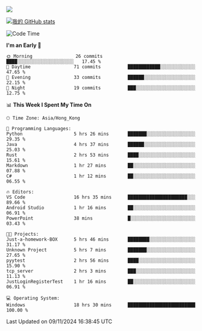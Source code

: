 <img align="center" src="https://readme-typing-svg.demolab.com/?font=Fira+Code&pause=1000&random=true&width=435&lines=%E2%9D%A4+Hello!+%E2%9D%A4;Welcome+to+my+Github+Profile~;I%27m+a+student+from+SCNU+%26+UoA" />

[![我的 GitHub stats](https://github-readme-stats.vercel.app/api?username=AptS-1547&show_icons=true&theme=ambient_gradient)](https://github.com/anuraghazra/github-readme-stats)

<!--START_SECTION:waka-->
![Code Time](http://img.shields.io/badge/Code%20Time-47%20hrs%2013%20mins-blue)

**I'm an Early 🐤** 

```text
🌞 Morning                26 commits          ████░░░░░░░░░░░░░░░░░░░░░   17.45 % 
🌆 Daytime                71 commits          ████████████░░░░░░░░░░░░░   47.65 % 
🌃 Evening                33 commits          ██████░░░░░░░░░░░░░░░░░░░   22.15 % 
🌙 Night                  19 commits          ███░░░░░░░░░░░░░░░░░░░░░░   12.75 % 
```


📊 **This Week I Spent My Time On** 

```text
🕑︎ Time Zone: Asia/Hong_Kong

💬 Programming Languages: 
Python                   5 hrs 26 mins       ███████░░░░░░░░░░░░░░░░░░   29.35 % 
Java                     4 hrs 37 mins       ██████░░░░░░░░░░░░░░░░░░░   25.03 % 
Rust                     2 hrs 53 mins       ████░░░░░░░░░░░░░░░░░░░░░   15.61 % 
Markdown                 1 hr 27 mins        ██░░░░░░░░░░░░░░░░░░░░░░░   07.88 % 
C#                       1 hr 12 mins        ██░░░░░░░░░░░░░░░░░░░░░░░   06.55 % 

🔥 Editors: 
VS Code                  16 hrs 35 mins      ██████████████████████░░░   89.66 % 
Android Studio           1 hr 16 mins        ██░░░░░░░░░░░░░░░░░░░░░░░   06.91 % 
PowerPoint               38 mins             █░░░░░░░░░░░░░░░░░░░░░░░░   03.43 % 

🐱‍💻 Projects: 
Just-a-homework-BOX      5 hrs 46 mins       ████████░░░░░░░░░░░░░░░░░   31.17 % 
Unknown Project          5 hrs 7 mins        ███████░░░░░░░░░░░░░░░░░░   27.65 % 
pyytest                  2 hrs 56 mins       ████░░░░░░░░░░░░░░░░░░░░░   15.90 % 
tcp_server               2 hrs 3 mins        ███░░░░░░░░░░░░░░░░░░░░░░   11.13 % 
JustLoginRegisterTest    1 hr 16 mins        ██░░░░░░░░░░░░░░░░░░░░░░░   06.91 % 

💻 Operating System: 
Windows                  18 hrs 30 mins      █████████████████████████   100.00 % 
```


 Last Updated on 09/11/2024 16:38:45 UTC
<!--END_SECTION:waka-->